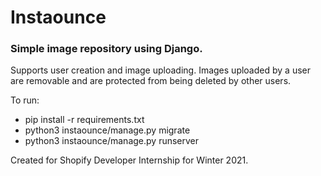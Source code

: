 # Instaounce
### Simple image repository using Django.


Supports user creation and image uploading.
Images uploaded by a user are removable and are protected from being deleted by other users.



To run:
>
- pip install -r requirements.txt  
- python3 instaounce/manage.py migrate  
- python3 instaounce/manage.py runserver



Created for Shopify Developer Internship for Winter 2021.
